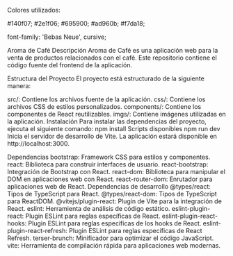 Colores utilizados:

#140f07;
#2e1f06;
#695900;
#ad960b;
#f7da18;

font-family: 'Bebas Neue', cursive;

Aroma de Café
Descripción
Aroma de Café es una aplicación web para la venta de productos relacionados con el café. Este repositorio contiene el código fuente del frontend de la aplicación.

Estructura del Proyecto
El proyecto está estructurado de la siguiente manera:

src/: Contiene los archivos fuente de la aplicación.
css/: Contiene los archivos CSS de estilos personalizados.
components/: Contiene los componentes de React reutilizables.
imgs/: Contiene imágenes utilizadas en la aplicación.
Instalación
Para instalar las dependencias del proyecto, ejecuta el siguiente comando:
npm install
Scripts disponibles
npm run dev
Inicia el servidor de desarrollo de Vite. La aplicación estará disponible en http://localhost:3000.

Dependencias
bootstrap: Framework CSS para estilos y componentes.
react: Biblioteca para construir interfaces de usuario.
react-bootstrap: Integración de Bootstrap con React.
react-dom: Biblioteca para manipular el DOM en aplicaciones web con React.
react-router-dom: Enrutador para aplicaciones web de React.
Dependencias de desarrollo
@types/react: Tipos de TypeScript para React.
@types/react-dom: Tipos de TypeScript para ReactDOM.
@vitejs/plugin-react: Plugin de Vite para la integración de React.
eslint: Herramienta de análisis de código estático.
eslint-plugin-react: Plugin ESLint para reglas específicas de React.
eslint-plugin-react-hooks: Plugin ESLint para reglas específicas de los hooks de React.
eslint-plugin-react-refresh: Plugin ESLint para reglas específicas de React Refresh.
terser-brunch: Minificador para optimizar el código JavaScript.
vite: Herramienta de compilación rápida para aplicaciones web modernas.


